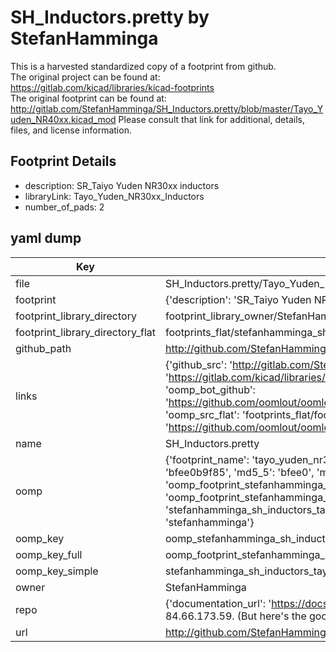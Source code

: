 # SH_Inductors.pretty by StefanHamminga  
This is a harvested standardized copy of a footprint from github.  
The original project can be found at:  
https://gitlab.com/kicad/libraries/kicad-footprints  
The original footprint can be found at:
http://gitlab.com/StefanHamminga/SH_Inductors.pretty/blob/master/Tayo_Yuden_NR40xx.kicad_mod
Please consult that link for additional, details, files, and license information.  
## Footprint Details
* description: SR_Taiyo Yuden NR30xx inductors  
* libraryLink: Tayo_Yuden_NR30xx_Inductors  
* number_of_pads: 2  
## yaml dump  
| Key | Value |  
| --- | --- |  
| file | SH_Inductors.pretty/Tayo_Yuden_NR30xx.kicad_mod |  
| footprint | {'description': 'SR_Taiyo Yuden NR30xx inductors', 'libraryLink': 'Tayo_Yuden_NR30xx_Inductors', 'number_of_pads': 2} |  
| footprint_library_directory | footprint_library_owner/StefanHamminga_SH_Inductors.pretty |  
| footprint_library_directory_flat | footprints_flat/stefanhamminga_sh_inductors_tayo_yuden_nr30xx/working |  
| github_path | http://github.com/StefanHamminga/SH_Inductors.pretty/blob/master/Tayo_Yuden_NR30xx.kicad_mod |  
| links | {'github_src': 'http://gitlab.com/StefanHamminga/SH_Inductors.pretty/blob/master/Tayo_Yuden_NR40xx.kicad_mod', 'github_src_repo': 'https://gitlab.com/kicad/libraries/kicad-footprints', 'oomp_bot': 'footprints/stefanhamminga_sh_inductors_tayo_yuden_nr30xx/working', 'oomp_bot_github': 'https://github.com/oomlout/oomlout_oomp_footprint_bot/tree/main/footprints/stefanhamminga_sh_inductors_tayo_yuden_nr30xx/working', 'oomp_src_flat': 'footprints_flat/footprints_flat/stefanhamminga_sh_inductors_tayo_yuden_nr30xx/working', 'oomp_src_flat_github': 'https://github.com/oomlout/oomlout_oomp_footprint_src/tree/main/footprints_flat/stefanhamminga_sh_inductors_tayo_yuden_nr30xx/working'} |  
| name | SH_Inductors.pretty |  
| oomp | {'footprint_name': 'tayo_yuden_nr30xx', 'library_name': 'sh_inductors', 'md5': 'bfee0b9f853d4509fd080bb040b5e2cf', 'md5_10': 'bfee0b9f85', 'md5_5': 'bfee0', 'md5_6': 'bfee0b', 'oomp_key': 'oomp_stefanhamminga_sh_inductors_tayo_yuden_nr30xx', 'oomp_key_extra': 'oomp_footprint_stefanhamminga_sh_inductors_tayo_yuden_nr30xx', 'oomp_key_full': 'oomp_footprint_stefanhamminga_sh_inductors_tayo_yuden_nr30xx_bfee0b', 'oomp_key_simple': 'stefanhamminga_sh_inductors_tayo_yuden_nr30xx', 'original_filename': 'SH_Inductors.pretty/Tayo_Yuden_NR30xx.kicad_mod', 'owner_name': 'stefanhamminga'} |  
| oomp_key | oomp_stefanhamminga_sh_inductors_tayo_yuden_nr30xx |  
| oomp_key_full | oomp_footprint_stefanhamminga_sh_inductors_tayo_yuden_nr30xx |  
| oomp_key_simple | stefanhamminga_sh_inductors_tayo_yuden_nr30xx |  
| owner | StefanHamminga |  
| repo | {'documentation_url': 'https://docs.github.com/rest/overview/resources-in-the-rest-api#rate-limiting', 'message': "API rate limit exceeded for 84.66.173.59. (But here's the good news: Authenticated requests get a higher rate limit. Check out the documentation for more details.)"} |  
| url | http://github.com/StefanHamminga/SH_Inductors.pretty |  

